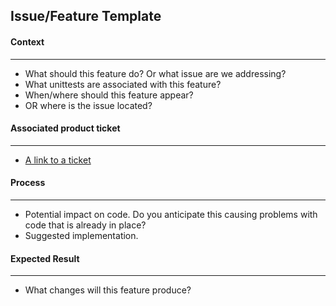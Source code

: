 ## Issue/Feature Template

#### Context
***
   * What should this feature do? Or what issue are we addressing?
   * What unittests are associated with this feature?
   * When/where should this feature appear?
   * OR where is the issue located? 
   
#### Associated product ticket
***
   * [A link to a ticket](link.com)

#### Process
***
   * Potential impact on code. Do you anticipate this causing problems with code that is already in place?
   * Suggested implementation.
   
#### Expected Result
***
   * What changes will this feature produce?